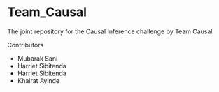 # Team_Causal
The joint repository for the Causal Inference challenge by Team Causal



Contributors
<ul>
  <li>Mubarak Sani</li>
  <li>Harriet Sibitenda</li>
  <li>Harriet Sibitenda</li>
  <li>Khairat Ayinde</li> 
</ul>
